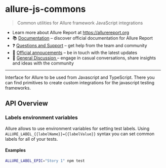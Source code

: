 # allure-js-commons

> Common utilities for Allure framework JavaScript integrations

<!--<img src="https://allurereport.org/public/img/allure-report.svg" alt="Allure Report logo" style="float: right" />-->

- Learn more about Allure Report at https://allurereport.org
- 📚 [Documentation](https://allurereport.org/docs/) – discover official documentation for Allure Report
- ❓ [Questions and Support](https://github.com/orgs/allure-framework/discussions/categories/questions-support) – get help from the team and community
- 📢 [Official annoucements](https://github.com/orgs/allure-framework/discussions/categories/announcements) – be in touch with the latest updates
- 💬 [General Discussion ](https://github.com/orgs/allure-framework/discussions/categories/general-discussion) – engage in casual conversations, share insights and ideas with the community

---

Interface for Allure to be used from Javascript and TypeScript.
There you can find primitives to create custom integrations for the javascript testing frameworks.

## API Overview

### Labels environment variables

Allure allows to use environment variables for setting test labels.
Using `ALLURE_LABEL_{{labelName}}={{labelValue}}` syntax you can set common labels for all of your tests.

#### Examples

```bash
ALLURE_LABEL_EPIC="Story 1" npm test
```

